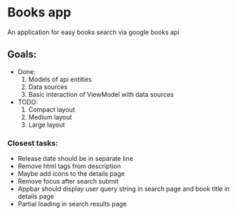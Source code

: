 # Books app

An application for easy books search via google books api

## Goals:

- Done:
  1) Models of api entities
  2) Data sources
  3) Basic interaction of ViewModel with data sources 
- TODO:
  1) Compact layout
  2) Medium layout
  3) Large layout

### Closest tasks:
- Release date should be in separate line
- Remove html tags from description
- Maybe add icons to the details page
- Remove focus after search submit
- Appbar should display user query string in search page and book title in details page
- Partial loading in search results page
